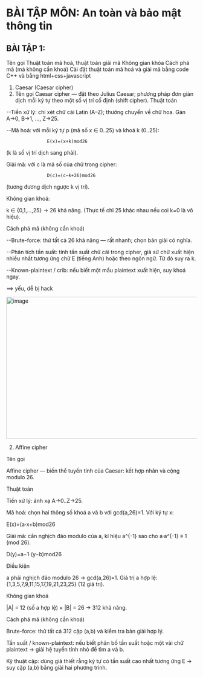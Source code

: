 # BÀI TẬP MÔN: An toàn và bảo mật thông tin
## BÀI TẬP 1:


Tên gọi
Thuật toán mã hoá, thuật toán giải mã
Không gian khóa
Cách phá mã (mà không cần khoá)
Cài đặt thuật toán mã hoá và giải mã bằng code C++ và bằng html+css+javascript

1. Caesar (Caesar cipher)
2. Tên gọi
Caesar cipher — đặt theo Julius Caesar; phương pháp đơn giản dịch mỗi ký tự theo một số vị trí cố định (shift cipher).
Thuật toán

--Tiền xử lý: chỉ xét chữ cái Latin (A–Z); thường chuyển về chữ hoa. Gán A→0, B→1, …, Z→25.

--Mã hoá: với mỗi ký tự p (mã số x ∈ 0..25) và khoá k (0..25):

                   E(x)=(x+k)mod26
                   
   (k là số vị trí dịch sang phải).
   
Giải mã: với c là mã số của chữ trong cipher:

                   D(c)=(c−k+26)mod26
                   
   (tương đương dịch ngược k vị trí).
   
Không gian khoá:

k ∈ {0,1,...,25} → 26 khả năng. (Thực tế chỉ 25 khác nhau nếu coi k=0 là vô hiệu).

Cách phá mã (không cần khoá)

--Brute-force: thử tất cả 26 khả năng — rất nhanh; chọn bản giải có nghĩa.

--Phân tích tần suất: tính tần suất chữ cái trong cipher, giả sử chữ xuất hiện nhiều nhất tương ứng chữ E (tiếng Anh) hoặc theo ngôn ngữ. Từ đó suy ra k.

--Known-plaintext / crib: nếu biết một mẩu plaintext xuất hiện, suy khoá ngay.

==> yếu, dễ bị hack

<img width="1343" height="374" alt="image" src="https://github.com/user-attachments/assets/2e8ed61d-dabf-4b1e-9f9b-fe4b99c7c98b" />

2. Affine cipher

Tên gọi

Affine cipher — biến thể tuyến tính của Caesar: kết hợp nhân và cộng modulo 26.

Thuật toán

Tiền xử lý: ánh xạ A→0..Z→25.

Mã hoá: chọn hai thông số khoá a và b với gcd(a,26)=1. Với ký tự x:

E(x)=(a⋅x+b)mod26

Giải mã: cần nghịch đảo modulo của a, kí hiệu a^{-1} sao cho a·a^{-1} ≡ 1 (mod 26).

D(y)=a−1⋅(y−b)mod26

Điều kiện

a phải nghịch đảo modulo 26 → gcd(a,26)=1. Giá trị a hợp lệ: {1,3,5,7,9,11,15,17,19,21,23,25} (12 giá trị).

Không gian khoá

|A| = 12 (số a hợp lệ) × |B| = 26 → 312 khả năng.

Cách phá mã (không cần khoá)

Brute-force: thử tất cả 312 cặp (a,b) và kiểm tra bản giải hợp lý.

Tần suất / known-plaintext: nếu biết phân bố tần suất hoặc một vài chữ plaintext → giải hệ tuyến tính nhỏ để tìm a và b.

Kỹ thuật cặp: dùng giả thiết rằng ký tự có tần suất cao nhất tương ứng E → suy cặp (a,b) bằng giải hai phương trình.
